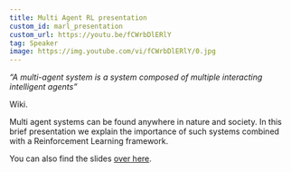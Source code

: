 ```yaml
---
title: Multi Agent RL presentation
custom_id: marl_presentation
custom_url: https://youtu.be/fCWrbDlERlY
tag: Speaker
image: https://img.youtube.com/vi/fCWrbDlERlY/0.jpg
---
```


*“A multi-agent system is a system composed of multiple interacting intelligent agents”* 

Wiki.

Multi agent systems can be found anywhere in nature and society. In this brief presentation we explain the importance of such systems combined with a Reinforcement Learning framework.

You can also find the slides [over here](https://docs.google.com/presentation/d/1kSkl8q1Z0Z8PLLq4t93ViAmN30JkjaSZbuKOcg-QO9g/edit?usp=sharing).